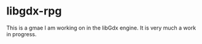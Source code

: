 # libgdx-rpg

This is a gmae I am working on in the libGdx engine. It is very much a work in progress.